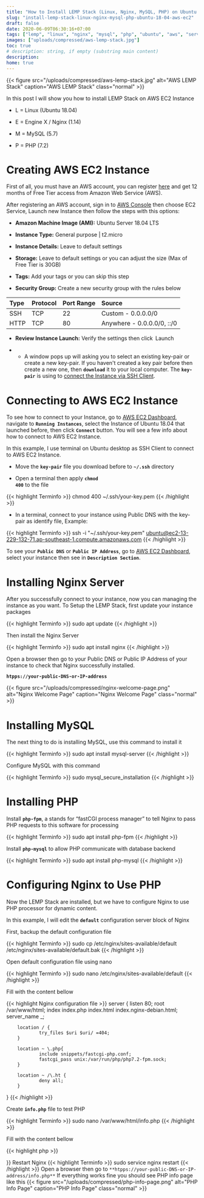 ```yaml
---
title: "How to Install LEMP Stack (Linux, Nginx, MySQL, PHP) on Ubuntu 18.04 AWS EC2"
slug: "install-lemp-stack-linux-nginx-mysql-php-ubuntu-18-04-aws-ec2"
draft: false
date: 2020-06-09T06:30:16+07:00
tags: ["lemp", "linux", "nginx", "mysql", "php", "ubuntu", "aws", "server"]
images: ["uploads/compressed/aws-lemp-stack.jpg"]
toc: true
# description: string, if empty (substring main content)
description:
home: true
---
```

{{< figure src="/uploads/compressed/aws-lemp-stack.jpg" alt="AWS LEMP Stack" caption="AWS LEMP Stack" class="normal" >}}

In this post I will show you how to install LEMP Stack on AWS EC2 Instance

* L = Linux (Ubuntu 18.04)

* E = Engine X / Nginx (1.14)

* M = MySQL (5.7)

* P = PHP (7.2)

# Creating AWS EC2 Instance

First of all, you must have an AWS account, you can register [here](https://portal.aws.amazon.com/billing/signup "AWS SignUp") and get 12 months of Free Tier access from Amazon Web Service (AWS).

After registering an AWS account, sign in to [AWS Console](https://aws.amazon.com/console/ "AWS Console") then choose EC2 Service, Launch new Instance then follow the steps with this options: 

* **Amazon Machine Image (AMI):** Ubuntu Server 18.04 LTS

* **Instance Type:** General purpose | t2.micro

* **Instance Details:** Leave to default settings

* **Storage:** Leave to default settings or you can adjust the size (Max of Free Tier is 30GB)

* **Tags:** Add your tags or you can skip this step

* **Security Group:** Create a new security group with the rules below

| Type | Protocol | Port Range | Source |
| :-- | :-- | :-- | :-- |
| SSH | TCP | 22 | Custom - 0.0.0.0/0 |
| HTTP | TCP | 80 | Anywhere - 0.0.0.0/0, ::/0 |

* **Review Instance Launch:** Verify the settings then click Launch

* * A window pops up will asking you to select an existing key-pair or create a new key-pair. If you haven't created a key pair before then create a new one, then <code>**download**</code> it to your local computer. The <code>**key-pair**</code> is using to [connect the Instance via SSH Client](/2020/06/remote-ssh-cheat-sheet "Connecting to Remote SSH").

# Connecting to AWS EC2 Instance

To see how to connect to your Instance, go to [AWS EC2 Dashboard](https://console.aws.amazon.com/ec2/v2 "AWS EC2 Dashboard"), navigate to <code>**Running Instances**</code>, select the Instance of Ubuntu 18.04 that launched before, then click <code>**Connect**</code> button. You will see a few info about how to connect to AWS EC2 Instance.

In this example, I use terminal on Ubuntu desktop as SSH Client to connect to AWS EC2 Instance.

* Move the <code>**key-pair**</code> file you download before to <code>**~/.ssh**</code> directory

* Open a terminal then apply <code>**chmod 400**</code> to the file

{{< highlight Terminfo >}}
chmod 400 ~/.ssh/your-key.pem
{{< /highlight >}} 

* In a terminal, connect to your instance using Public DNS with the key-pair as identify file, Example:

{{< highlight Terminfo >}}
ssh -i "~/.ssh/your-key.pem" ubuntu@ec2-13-229-132-71.ap-southeast-1.compute.amazonaws.com
{{< /highlight >}} 

To see your <code>**Public DNS**</code>  or <code>**Public IP Address**</code>, go to [AWS EC2 Dashboard](https://console.aws.amazon.com/ec2/v2 "AWS EC2 Dashboard"), select your instance then see in <code>**Description Section**</code>.

# Installing Nginx Server

After you successfully connect to your instance, now you can managing the instance as you want. To Setup the LEMP Stack, first update your instance packages

{{< highlight Terminfo >}}
sudo apt update
{{< /highlight >}}

Then install the Nginx Server

{{< highlight Terminfo >}}
sudo apt install nginx
{{< /highlight >}}

Open a browser then go to your Public DNS or Public IP Address of your instance to check that Nginx successfully installed.

<code>**htpps://your-public-DNS-or-IP-address**</code>

{{< figure src="/uploads/compressed/nginx-welcome-page.png" alt="Nginx Welcome Page" caption="Nginx Welcome Page" class="normal" >}}

# Installing MySQL

The next thing to do is installing MySQL, use this command to install it

{{< highlight Terminfo >}}
sudo apt install mysql-server
{{< /highlight >}}

Configure MySQL with this command

{{< highlight Terminfo >}}
sudo mysql_secure_installation
{{< /highlight >}}

# Installing PHP

Install <code>**php-fpm**</code>, a stands for “fastCGI process manager” to tell Nginx to pass PHP requests to this software for processing

{{< highlight Terminfo >}}
sudo apt install php-fpm
{{< /highlight >}}

Install <code>**php-mysql**</code> to allow PHP communicate with database backend

{{< highlight Terminfo >}}
sudo apt install php-mysql
{{< /highlight >}}

# Configuring Nginx to Use PHP

Now the LEMP Stack are installed, but we have to configure Nginx to use PHP processor for dynamic content.

In this example, I will edit the <code>**default**</code> configuration server block of Nginx

First, backup the default configuration file

{{< highlight Terminfo >}}
sudo cp /etc/nginx/sites-available/default /etc/nginx/sites-available/default.bak
{{< /highlight >}}

Open default configuration file using nano

{{< highlight Terminfo >}}
sudo nano /etc/nginx/sites-available/default
{{< /highlight >}}

Fill with the content bellow

{{< highlight Nginx configuration file >}}
server {
        listen 80;
        root /var/www/html;
        index index.php index.html index.nginx-debian.html;
        server_name _;

        location / {
                try_files $uri $uri/ =404;
        }

        location ~ \.php{
                include snippets/fastcgi-php.conf;
                fastcgi_pass unix:/var/run/php/php7.2-fpm.sock;
        }

        location ~ /\.ht {
                deny all;
        }
}
{{< /highlight >}}

Create <code>**info.php**</code> file to test PHP

{{< highlight Terminfo >}}
sudo nano /var/www/html/info.php
{{< /highlight >}}

Fill with the content bellow

{{< highlight php >}}
<?php
phpinfo();
{{< /highlight >}}

Restart Nginx

{{< highlight Terminfo >}}
sudo service nginx restart
{{< /highlight >}}

Open a browser then go to <code>**htpps://your-public-DNS-or-IP-address/info.php**</code>

If everything works fine you should see PHP info page like this

{{< figure src="/uploads/compressed/php-info-page.png" alt="PHP Info Page" caption="PHP Info Page" class="normal" >}}







